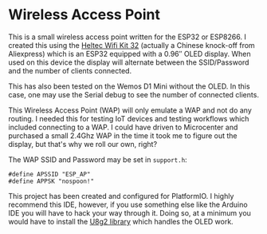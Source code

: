 # Wireless Access Point

This is a small wireless access point written for the ESP32 or ESP8266.  I created this using the [Heltec Wifi Kit 32](https://heltec.org/project/wifi-kit-32/) (actually a Chinese knock-off from Aliexpress) which is an ESP32 equipped with a 0.96″ OLED display.  When used on this device the display will alternate between the SSID/Password and the number of clients connected.

This has also been tested on the Wemos D1 Mini without the OLED.  In this case, one may use the Serial debug to see the number of connected clients.

This Wireless Access Point (WAP) will only emulate a WAP and not do any routing.  I needed this for testing IoT devices and testing workflows which included connecting to a WAP.  I could have driven to Microcenter and purchased a small 2.4Ghz WAP in the time it took me to figure out the display, but that's why we roll our own, right?

The WAP SSID and Password may be set in `support.h`:

```
#define APSSID "ESP_AP"
#define APPSK "nospoon!"
```

This project has been created and configured for PlatformIO.  I highly recommend this IDE, however, if you use something else like the Arduino IDE you will have to hack your way through it.  Doing so, at a minimum you would have to install the [U8g2 library](https://github.com/olikraus/u8g2) which handles the OLED work.
